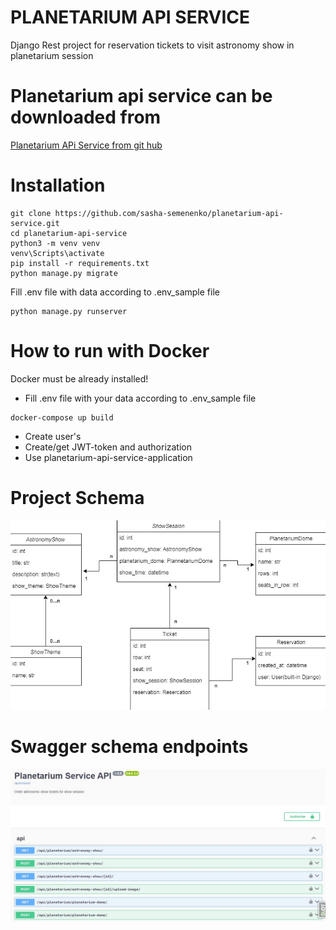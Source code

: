 # PLANETARIUM API SERVICE

Django Rest project for reservation tickets to visit astronomy show in planetarium session 

# Planetarium api service can be downloaded from
[Planetarium APi Service from git hub](https://github.com/sasha-semenenko/planetarium-api-service/tree/develop)

# Installation

```shell
git clone https://github.com/sasha-semenenko/planetarium-api-service.git
cd planetarium-api-service
python3 -m venv venv
venv\Scripts\activate
pip install -r requirements.txt
python manage.py migrate
```

Fill .env file with data according to .env_sample file

```shell
python manage.py runserver 
```

# How to run with Docker
Docker must be already installed!
* Fill .env file with your data according to .env_sample file
```shell
docker-compose up build
```
* Create user's
* Create/get JWT-token and authorization
* Use planetarium-api-service-application

# Project Schema
![Website Interface](static/images/Planetarium_diagram.jpg)

# Swagger schema endpoints
![Website Interface](static/images/Planetarium%20api%20doc%20swagger.jpg)
